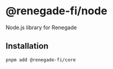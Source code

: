 # @renegade-fi/node

Node.js library for Renegade

## Installation

```bash
pnpm add @renegade-fi/core
```